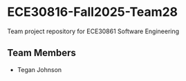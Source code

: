 # ECE30816-Fall2025-Team28
Team project repository for ECE30861 Software Engineering

## Team Members
- Tegan Johnson